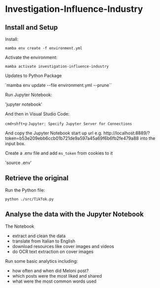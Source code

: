 # Investigation-Influence-Industry

## Install and Setup

Install:

`mamba env create -f environment.yml`

Activate the environment:

`mamba activate investigation-influence-industry` 

Updates to Python Package 

`mamba env update --file environment.yml --prune``

Run Jupyter Notebook:

'jupyter notebook'

And then in Visual Studio Code:

`cmd+shft+p` `Jupyter: Specify Jupyter Server for Connections`

And copy the Jupyter Notebook start up url e.g. http://localhost:8889/?token=b53e209ebb6ccb01b721de9a597a45a69f6b6fb2fe479a88 into the input box. 

Create a .env file and add `ms_token` from cookies to it

'source .env'

## Retrieve the original 

Run the Python file:

`python ./src/TikTok.py`

## Analyse the data with the Jupyter Notebook

The Notebook 

- extract and clean the data
- translate from Italian to English
- download resources like cover images and videos
- do OCR text extraction on cover images 
  
Run some basic analytics including:

- how often and when did Meloni post?
- which posts were the most liked and shared
- what were the most common words used